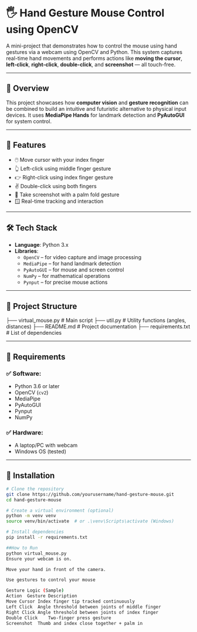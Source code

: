 # 🖐️ Hand Gesture Mouse Control using OpenCV

A mini-project that demonstrates how to control the mouse using hand gestures via a webcam using OpenCV and Python. This system captures real-time hand movements and performs actions like **moving the cursor**, **left-click**, **right-click**, **double-click**, and **screenshot** — all touch-free.

---

## 🧠 Overview

This project showcases how **computer vision** and **gesture recognition** can be combined to build an intuitive and futuristic alternative to physical input devices. It uses **MediaPipe Hands** for landmark detection and **PyAutoGUI** for system control.

---

## 🎯 Features

- 🖱️ Move cursor with your index finger
- 👆 Left-click using middle finger gesture
- 👉 Right-click using index finger gesture
- ✌️ Double-click using both fingers
- 📸 Take screenshot with a palm fold gesture
- 🪟 Real-time tracking and interaction

---

## 🛠 Tech Stack

- **Language**: Python 3.x
- **Libraries**:
  - `OpenCV` – for video capture and image processing
  - `MediaPipe` – for hand landmark detection
  - `PyAutoGUI` – for mouse and screen control
  - `NumPy` – for mathematical operations
  - `Pynput` – for precise mouse actions

---

## 📂 Project Structure
├── virtual_mouse.py # Main script
├── util.py # Utility functions (angles, distances)
├── README.md # Project documentation
├── requirements.txt # List of dependencies


---

## 🧪 Requirements

### ✅ Software:
- Python 3.6 or later
- OpenCV (`cv2`)
- MediaPipe
- PyAutoGUI
- Pynput
- NumPy

### ✅ Hardware:
- A laptop/PC with webcam
- Windows OS (tested)

---

## 🔧 Installation

```bash
# Clone the repository
git clone https://github.com/yourusername/hand-gesture-mouse.git
cd hand-gesture-mouse

# Create a virtual environment (optional)
python -m venv venv
source venv/bin/activate  # or .\venv\Scripts\activate (Windows)

# Install dependencies
pip install -r requirements.txt

##How to Run
python virtual_mouse.py
Ensure your webcam is on.

Move your hand in front of the camera.

Use gestures to control your mouse

Gesture Logic (Sample)
Action	Gesture Description
Move Cursor	Index finger tip tracked continuously
Left Click	Angle threshold between joints of middle finger
Right Click	Angle threshold between joints of index finger
Double Click	Two-finger press gesture
Screenshot	Thumb and index close together + palm in

